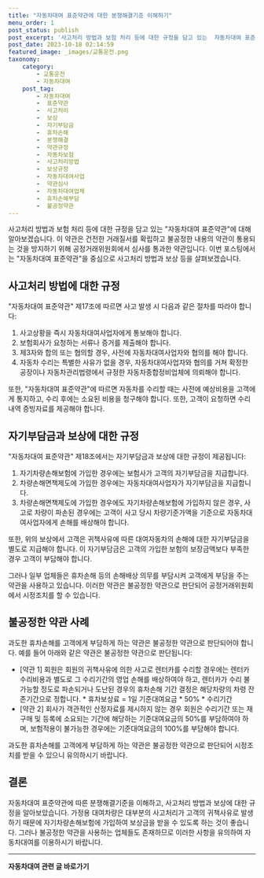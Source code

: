 ```yaml
---
title: "자동차대여 표준약관에 대한 분쟁해결기준 이해하기"
menu_order: 1
post_status: publish
post_excerpt: '사고처리 방법과 보험 처리 등에 대한 규정을 담고 있는  자동차대여 표준약관 에 대해 알아보겠습니다. 이 약관은 건전한 거래질서를 확립하고 불공정한 내용의 약관이 통용되는 것을 방지하기 위해 공정거래위원회에서 심사를 통과한 약관입니다. 이번 포스팅에서는  자동차대여 표준약관 을 중심으로 사고처리 방법과 보상 등을 살펴보겠습니다.'
post_date: 2023-10-18 02:14:59
featured_image: _images/교통운전.png
taxonomy:
    category:
        - 교통운전
        - 자동차대여
    post_tag:
        - 자동차대여
        -  표준약관
        -  사고처리
        -  보상
        -  자기부담금
        -  휴차손해
        -  분쟁해결
        -  약관규정
        -  자동차보험
        -  사고처리방법
        -  보상규정
        -  자동차대여사업
        -  약관심사
        -  자동차대여업체
        -  휴차손해부담
        -  불공정약관
---
```




사고처리 방법과 보험 처리 등에 대한 규정을 담고 있는 "자동차대여 표준약관"에 대해 알아보겠습니다. 이 약관은 건전한 거래질서를 확립하고 불공정한 내용의 약관이 통용되는 것을 방지하기 위해 공정거래위원회에서 심사를 통과한 약관입니다. 이번 포스팅에서는 "자동차대여 표준약관"을 중심으로 사고처리 방법과 보상 등을 살펴보겠습니다.

## 사고처리 방법에 대한 규정

"자동차대여 표준약관" 제17조에 따르면 사고 발생 시 다음과 같은 절차를 따라야 합니다:

1. 사고상황을 즉시 자동차대여사업자에게 통보해야 합니다.
2. 보험회사가 요청하는 서류나 증거를 제출해야 합니다.
3. 제3자와 합의 또는 협의할 경우, 사전에 자동차대여사업자와 협의를 해야 합니다.
4. 자동차 수리는 특별한 사유가 없을 경우, 자동차대여사업자와 협의를 거쳐 확정한 공장이나 자동차관리법령에서 규정한 자동차종합정비업체에 의뢰해야 합니다.

또한, "자동차대여 표준약관"에 따르면 자동차를 수리할 때는 사전에 예상비용을 고객에게 통지하고, 수리 후에는 소요된 비용을 청구해야 합니다. 또한, 고객이 요청하면 수리내역 증빙자료를 제공해야 합니다.

## 자기부담금과 보상에 대한 규정

"자동차대여 표준약관" 제18조에서는 자기부담금과 보상에 대한 규정이 제공됩니다:

1. 자기차량손해보험에 가입한 경우에는 보험사가 고객의 자기부담금을 지급합니다.
2. 차량손해면책제도에 가입한 경우에는 자동차대여사업자가 자기부담금을 지급합니다.
3. 차량손해면책제도에 가입한 경우에도 자기차량손해보험에 가입하지 않은 경우, 사고로 차량이 파손된 경우에는 고객이 사고 당시 차량기준가액을 기준으로 자동차대여사업자에게 손해를 배상해야 합니다.

또한, 위의 보상에서 고객은 귀책사유에 따른 대여자동차의 손해에 대한 자기부담금을 별도로 지급해야 합니다. 이 자기부담금은 고객의 가입한 보험의 보장금액보다 부족한 경우 고객이 부담해야 합니다.

그러나 일부 업체들은 휴차손해 등의 손해배상 의무를 부담시켜 고객에게 부담을 주는 약관을 사용하고 있습니다. 이러한 약관은 불공정한 약관으로 판단되어 공정거래위원회에서 시정조치를 할 수 있습니다.

## 불공정한 약관 사례

과도한 휴차손해를 고객에게 부담하게 하는 약관은 불공정한 약관으로 판단되어야 합니다. 예를 들어 아래와 같은 약관은 불공정한 약관으로 판단됩니다:

- [약관 1] 회원은 회원의 귀책사유에 의한 사고로 렌터카를 수리할 경우에는 렌터카 수리비용과 별도로 그 수리기간의 영업 손해를 배상하여야 하고, 렌터카가 수리 불가능할 정도로 파손되거나 도난된 경우의 휴차손해 기간 결정은 해당차량의 차령 잔존기간으로 정합니다. * 휴차보상료 = 1일 기준대여요금 * 50% * 수리기간
- [약관 2] 회사가 객관적인 산정자료를 제시하지 않는 경우 회원은 수리기간 또는 재구매 및 등록에 소요되는 기간에 해당하는 기준대여요금의 50%를 부담하여야 하며, 보험적용이 불가능한 경우에는 기준대여요금의 100%를 부담해야 합니다.

과도한 휴차손해를 고객에게 부담하게 하는 약관은 불공정한 약관으로 판단되어 시정조치를 받을 수 있으니 유의하시기 바랍니다.

## 결론

자동차대여 표준약관에 따른 분쟁해결기준을 이해하고, 사고처리 방법과 보상에 대한 규정을 알아보았습니다. 가정용 대여차량은 대부분의 사고처리가 고객의 귀책사유로 발생하기 때문에 자기차량손해보험에 가입하여 보상금을 받을 수 있도록 하는 것이 좋습니다. 그러나 불공정한 약관을 사용하는 업체들도 존재하므로 이러한 사항을 유의하여 자동차대여를 이용하시기 바랍니다.

<!-- wp:separator -->
<hr class="wp-block-separator has-alpha-channel-opacity"/>
<!-- /wp:separator -->

<!-- wp:group {"backgroundColor":"base","layout":{"type":"constrained"}} -->
<div class="wp-block-group has-base-background-color has-background"><!-- wp:paragraph {"align":"center","fontSize":"medium"} -->
<p class="has-text-align-center has-large-font-size"><strong>자동차대여 관련 글 바로가기</strong></p>
<!-- /wp:paragraph -->


<!-- wp:latest-posts
{"categories":[{"id":1513,"count":19,"description":"","link":"https://uknowlaw.com/category/%ec%9e%90%eb%8f%99%ec%b0%a8%eb%8c%80%ec%97%ac/","name":"자동차대여","slug":"자동차대여","taxonomy":"category","parent":0,"meta":[],"_links":{"self":[{"href":"https://uknowlaw.com/wp-json/wp/v2/categories/1513"}],"collection":[{"href":"https://uknowlaw.com/wp-json/wp/v2/categories"}],"about":[{"href":"https://uknowlaw.com/wp-json/wp/v2/taxonomies/category"}],"wp:post_type":[{"href":"https://uknowlaw.com/wp-json/wp/v2/posts?categories=1513"}],"curies":[{"name":"wp","href":"https://api.w.org/{rel}","templated":true}]}}],"postsToShow":100,"excerptLength":28,"postLayout":"grid","columns":2,"featuredImageAlign":"left","featuredImageSizeSlug":"large","fontSize":"small"} /--></div>
<!-- /wp:group -->
